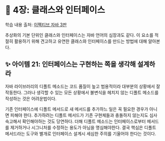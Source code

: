 # 💎 4장: 클래스와 인터페이스

학습 내용 출처: [이펙티브 자바 3판](http://ebook.insightbook.co.kr/book/66)

추상화의 기본 단위인 클래스와 인터페이스는 자바 언어의 심장과도 같다. 이 요소를 적절히 활용하기 위해 견고하고 유연한 클래스와 인터페이스를 만드는 방법에 대해 알아본다.

## ✨ 아이템 21: 인터페이스는 구현하는 쪽을 생각해 설계하라

자바 라이브러리의 디폴트 메소드는 코드 품질이 높고 범용적이라 대부분의 상황에서 잘 작동한다. 그러나 생각할 수 있는 모든 상황에서 불변식을 헤치지 않는 디폴트 메소드를 작성하는 것은 어려운법이다.

기존 인터페이스에 디폴트 메서드로 새 메서드를 추가하느 일은 꼭 필요한 경우가 아니면 피해야 한다. 추가하려는 디폴트 메서드가 기존 구현체들과 충돌하지 않는지도 심사숙고해서 확인해야하는 것도 당연하다. 더해 디폴트 메소드는 인터페이스로부터 메서드를 제거하거나 시그니처를 수정하는 용도가 아님을 명심해야한다. 결국 핵심은 디폴트 메서드라는 도구와 별개로 인터페이스 설계시 세심한 주의를 기울어야 한다는 것이다.
